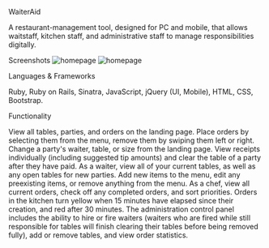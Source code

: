 WaiterAid


A restaurant-management tool, designed for PC and mobile, that allows waitstaff, kitchen staff, and administrative staff to manage responsibilities digitally.


Screenshots
![homepage](/images/IMG_1049.PNG)
![homepage](/images/IMG_1050.PNG)

Languages & Frameworks

Ruby, Ruby on Rails, Sinatra, JavaScript, jQuery (UI, Mobile), HTML, CSS, Bootstrap.

Functionality

View all tables, parties, and orders on the landing page.
Place orders by selecting them from the menu, remove them by swiping them left or right.
Change a party's waiter, table, or size from the landing page.
View receipts individually (including suggested tip amounts) and clear the table of a party after they have paid.
As a waiter, view all of your current tables, as well as any open tables for new parties.
Add new items to the menu, edit any preexisting items, or remove anything from the menu.
As a chef, view all current orders, check off any completed orders, and sort priorities.
Orders in the kitchen turn yellow when 15 minutes have elapsed since their creation, and red after 30 minutes.
The administration control panel includes the ability to hire or fire waiters (waiters who are fired while still responsible for tables will finish clearing their tables before being removed fully), add or remove tables, and view order statistics.
